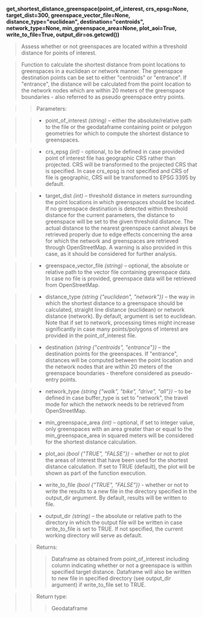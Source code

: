**get_shortest_distance_greenspace(point_of_interest, crs_epsg=None, target_dist=300, greenspace_vector_file=None, distance_type="euclidean", destination="centroids", network_type=None, min_greenspace_area=None, plot_aoi=True, write_to_file=True, output_dir=os.getcwd())**

> Assess whether or not greenspaces are located within a threshold distance for points of interest.

> Function to calculate the shortest distance from point locations to greenspaces in a euclidean or network manner. The greenspace destination points can be set to either "centroids" or "entrance". If "entrance", the distance will be calculated from the point location to the network nodes which are within 20 meters of the greenspace boundaries - also referred to as pseudo greenspace entry points. 

>> Parameters: 

>> - point_of_interest *(string)* – either the absolute/relative path to the file or the geodataframe containing point or polygon geometries for which to compute the shortest distance to greenspaces.

>> - crs_epsg *(int)* - optional, to be defined in case provided point of interest file has geographic CRS rather than projected. CRS will be transformed to the projected CRS that is specified. In case crs_epsg is not specified and CRS of file is geographic, CRS will be transformed to EPSG 3395 by default. 

>> - target_dist *(int)* – threshold distance in meters surrounding the point locations in which greenspaces should be located. If no greenspace destination is detected within threshold distance for the current parameters, the distance to greenspace will be set to the given threshold distance. The actual distance to the nearest greenspace cannot always be retrieved properly due to edge effects concerning the area for which the network and greenspaces are retrieved through OpenStreetMap. A warning is also provided in this case, as it should be considered for further analysis. 

>> - greenspace_vector_file *(string)* – optional, the absolute or relative path to the vector file containing greenspace data. In case no file is provided, greenspace data will be retrieved from OpenStreetMap.

>> - distance_type *(string {"euclidean", "network"})* – the way in which the shortest distance to a greenspace should be calculated, straight line distance (euclidean) or network distance (network). By default, argument is set to euclidean. Note that if set to network, processing times might increase significantly in case many points/polygons of interest are provided in the point_of_interest file.

>> - destination *(string {"centroids", "entrance"})* – the destination points for the greenspaces. If "entrance", distances will be computed between the point location and the network nodes that are within 20 meters of the greenspace boundaries - therefore considered as pseudo-entry points.

>> - network_type *(string {"walk", "bike", "drive", "all"})* – to be defined in case buffer_type is set to "network", the travel mode for which the network needs to be retrieved from OpenStreetMap.

>> - min_greenspace_area *(int)* – optional, if set to integer value, only greenspaces with an area greater than or equal to the min_greenspace_area in squared meters will be considered for the shortest distance calculation. 

>> - plot_aoi *(bool {"TRUE", "FALSE"})* - whether or not to plot the areas of interest that have been used for the shortest distance calculation. If set to TRUE (default), the plot will be shown as part of the function execution.

>> - write_to_file *(bool {"TRUE", "FALSE"})* - whether or not to write the results to a new file in the directory specified in the output_dir argument. By default, results will be written to file.

>> - output_dir *(string)* – the absolute or relative path to the directory in which the output file will be written in case write_to_file is set to TRUE. If not specified, the current working directory will serve as default.

>>Returns:	
>>> Dataframe as obtained from point_of_interest including column indicating whether or not a greenspace is within specified target distance. Dataframe will also be written to new file in specified directory (see output_dir argument) if write_to_file set to TRUE. 

>>Return type:	
>>> Geodataframe
